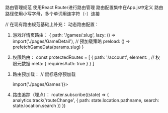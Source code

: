 路由管理规范
使用React Router进行路由管理
路由配置集中在App.js中定义
路由路径使用小写字母，多个单词用连字符（-）连接

// 在现有路由规范基础上补充：
动态路由配置：
1. 游戏详情页路由：
   {
     path: '/games/:slug',
     lazy: () => import('./pages/GameDetail'),
     // 预加载策略
     preload: () => prefetchGameData(params.slug) 
   }

2. 权限路由：
   const protectedRoutes = [
     {
       path: '/account',
       element: <AuthGuard><AccountPage /></AuthGuard>,
       // 权限元数据
       meta: { requiresAuth: true }
     }
   ]

3. 路由预加载：
   // 鼠标悬停预加载
   <Link to="/games" onMouseEnter={() => import('./pages/Games')}>

4. 路由追踪（埋点）：
   router.subscribe((state) => {
     analytics.track('routeChange', {
       path: state.location.pathname,
       search: state.location.search
     })
   })